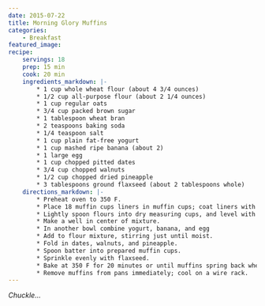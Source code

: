 ```yaml
---
date: 2015-07-22
title: Morning Glory Muffins
categories:
    - Breakfast
featured_image: 
recipe:
    servings: 18
    prep: 15 min
    cook: 20 min
    ingredients_markdown: |-
        * 1 cup whole wheat flour (about 4 3/4 ounces)
        * 1/2 cup all-purpose flour (about 2 1/4 ounces)
        * 1 cup regular oats
        * 3/4 cup packed brown sugar
        * 1 tablespoon wheat bran
        * 2 teaspoons baking soda
        * 1/4 teaspoon salt
        * 1 cup plain fat-free yogurt
        * 1 cup mashed ripe banana (about 2)
        * 1 large egg
        * 1 cup chopped pitted dates
        * 3/4 cup chopped walnuts
        * 1/2 cup chopped dried pineapple
        * 3 tablespoons ground flaxseed (about 2 tablespoons whole)
    directions_markdown: |-
        * Preheat oven to 350 F.
        * Place 18 muffin cups liners in muffin cups; coat liners with cooking spray.
        * Lightly spoon flours into dry measuring cups, and level with a knife. Combine flours and next 5 ingredients (through salt) in a large bowl; stir with a whisk.
        * Make a well in center of mixture.
        * In another bowl combine yogurt, banana, and egg
        * Add to flour mixture, stirring just until moist.
        * Fold in dates, walnuts, and pineapple.
        * Spoon batter into prepared muffin cups.
        * Sprinkle evenly with flaxseed.
        * Bake at 350 F for 20 minutes or until muffins spring back when touched lightly in center.
        * Remove muffins from pans immediately; cool on a wire rack.
---
```

*Chuckle...*